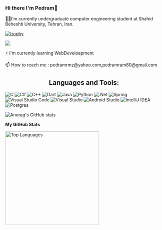 



### Hi there I'm Pedram👋
<p align >👨‍💻I'm currently undergraduate computer engineering student at Shahid Beheshti University, Tehran, Iran.</p>

[![trophy](https://github-profile-trophy.vercel.app/?username=pedramrmz&theme=onedark)](https://github.com/ryo-ma/github-profile-trophy)




<img align = "center" src= "https://github.com/pedramrmz/pedramrmz/assets/84854671/ad357ebd-fc32-4a2a-92c1-b1b6984028f4">

<p align >⚡ I'm currently learning WebDeveloapment</p>

<p align >📫 How to reach me : pedramrmz@yahoo.com,pedramram80@gmail.com </p>

<h2  align = "center">Languages and Tools:</h2>

![C](https://img.shields.io/badge/c-%2300599C.svg?style=for-the-badge&logo=c&logoColor=white)  ![C#](https://img.shields.io/badge/c%23-%23239120.svg?style=for-the-badge&logo=c-sharp&logoColor=white)  ![C++](https://img.shields.io/badge/c++-%2300599C.svg?style=for-the-badge&logo=c%2B%2B&logoColor=white)  ![Dart](https://img.shields.io/badge/dart-%230175C2.svg?style=for-the-badge&logo=dart&logoColor=white)  ![Java](https://img.shields.io/badge/java-%23ED8B00.svg?style=for-the-badge&logo=openjdk&logoColor=white)  ![Python](https://img.shields.io/badge/python-3670A0?style=for-the-badge&logo=python&logoColor=ffdd54)  ![.Net](https://img.shields.io/badge/.NET-5C2D91?style=for-the-badge&logo=.net&logoColor=white)  ![Spring](https://img.shields.io/badge/spring-%236DB33F.svg?style=for-the-badge&logo=spring&logoColor=white)  ![Visual Studio Code](https://img.shields.io/badge/Visual%20Studio%20Code-0078d7.svg?style=for-the-badge&logo=visual-studio-code&logoColor=white)  ![Visual Studio](https://img.shields.io/badge/Visual%20Studio-5C2D91.svg?style=for-the-badge&logo=visual-studio&logoColor=white)  ![Android Studio](https://img.shields.io/badge/Android%20Studio-3DDC84.svg?style=for-the-badge&logo=android-studio&logoColor=white)  ![IntelliJ IDEA](https://img.shields.io/badge/IntelliJIDEA-000000.svg?style=for-the-badge&logo=intellij-idea&logoColor=white)  ![Postgres](https://img.shields.io/badge/postgres-%23316192.svg?style=for-the-badge&logo=postgresql&logoColor=white)

![Anurag's GitHub stats](https://github-readme-stats.vercel.app/api?username=pedramrmz&show_icons=true&theme=highcontrast)



<b>My GitHub Stats</b>

<a href="https://github.com/badrnezhad" align="left"><img width="300" src="https://github-readme-stats.vercel.app/api/top-langs/?username=badrnezhad&langs_count=10&title_color=0891b2&text_color=ffffff&icon_color=0891b2&bg_color=1c1917&hide_border=true&locale=en&custom_title=Top%20%Languages" alt="Top Languages" /></a>


